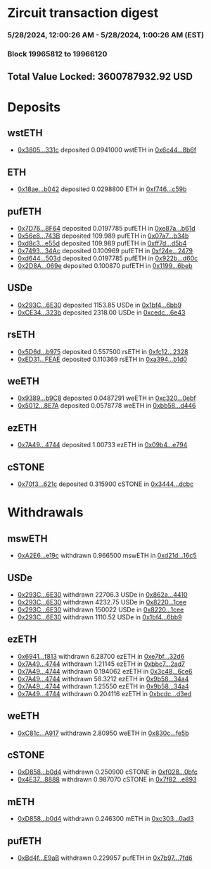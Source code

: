 # Zircuit transaction digest
### 5/28/2024, 12:00:26 AM - 5/28/2024, 1:00:26 AM (EST)
### Block 19965812 to 19966120

## Total Value Locked: 3600787932.92 USD

# Deposits
## wstETH
- [0x3805...331c](https://etherscan.io/address/0x38058A0A74A5659DB1248878E4e9Fc430Dd3331c) deposited 0.0941000 wstETH in [0x6c44...8b6f](https://etherscan.io/tx/0x38058A0A74A5659DB1248878E4e9Fc430Dd3331c)
## ETH
- [0x18ae...b042](https://etherscan.io/address/0x18ae8927a2e7C98a837d24c210EA49a2FD88b042) deposited 0.0298800 ETH in [0xf746...c59b](https://etherscan.io/tx/0x18ae8927a2e7C98a837d24c210EA49a2FD88b042)
## pufETH
- [0x7D76...8F64](https://etherscan.io/address/0x7D76e689E66e2D574Bb2BfC1C6761D7Ad7518F64) deposited 0.0197785 pufETH in [0xe87a...b61d](https://etherscan.io/tx/0x7D76e689E66e2D574Bb2BfC1C6761D7Ad7518F64)
- [0x56e8...743B](https://etherscan.io/address/0x56e8e7A5965045b82323eF6e775f2691DFc7743B) deposited 109.989 pufETH in [0x07a7...b34b](https://etherscan.io/tx/0x56e8e7A5965045b82323eF6e775f2691DFc7743B)
- [0xd8c3...e55d](https://etherscan.io/address/0xd8c360504e917cCbc4Cf21d8D8041494842fe55d) deposited 109.989 pufETH in [0xff7d...d5b4](https://etherscan.io/tx/0xd8c360504e917cCbc4Cf21d8D8041494842fe55d)
- [0x7493...34Ac](https://etherscan.io/address/0x7493B4d505e6E96CeFfa38c59A042598074934Ac) deposited 0.100969 pufETH in [0xf24e...2479](https://etherscan.io/tx/0x7493B4d505e6E96CeFfa38c59A042598074934Ac)
- [0xd644...503d](https://etherscan.io/address/0xd64434403674E48623D9c483DBc82DB46473503d) deposited 0.0197785 pufETH in [0x922b...d60c](https://etherscan.io/tx/0xd64434403674E48623D9c483DBc82DB46473503d)
- [0x2D8A...069e](https://etherscan.io/address/0x2D8A73F8195EC0F1C1423ee9db92913e3ec9069e) deposited 0.100870 pufETH in [0x1199...6beb](https://etherscan.io/tx/0x2D8A73F8195EC0F1C1423ee9db92913e3ec9069e)
## USDe
- [0x293C...6E30](https://etherscan.io/address/0x293C6937D8D82e05B01335F7B33FBA0c8e256E30) deposited 1153.85 USDe in [0x1bf4...6bb9](https://etherscan.io/tx/0x293C6937D8D82e05B01335F7B33FBA0c8e256E30)
- [0xCE34...323b](https://etherscan.io/address/0xCE34ef28ee67C18c7e91E7496BC96004Bcb0323b) deposited 2318.00 USDe in [0xcedc...6e43](https://etherscan.io/tx/0xCE34ef28ee67C18c7e91E7496BC96004Bcb0323b)
## rsETH
- [0x5D6d...b975](https://etherscan.io/address/0x5D6dafA66bACBe9a5D99f35286911e44Ab8Bb975) deposited 0.557500 rsETH in [0xfc12...2328](https://etherscan.io/tx/0x5D6dafA66bACBe9a5D99f35286911e44Ab8Bb975)
- [0xED31...FEAE](https://etherscan.io/address/0xED319fC1C2c84d7657409B75c1352A53aB28FEAE) deposited 0.110369 rsETH in [0xa394...b1d0](https://etherscan.io/tx/0xED319fC1C2c84d7657409B75c1352A53aB28FEAE)
## weETH
- [0x9389...b9C8](https://etherscan.io/address/0x9389b6cF1C3569Cb3902cB08E1b48Baa9115b9C8) deposited 0.0487291 weETH in [0xc320...0ebf](https://etherscan.io/tx/0x9389b6cF1C3569Cb3902cB08E1b48Baa9115b9C8)
- [0x5012...8E7A](https://etherscan.io/address/0x501284716fe3a3D2e3d60AF7334d5de670Db8E7A) deposited 0.0578778 weETH in [0xbb58...d446](https://etherscan.io/tx/0x501284716fe3a3D2e3d60AF7334d5de670Db8E7A)
## ezETH
- [0x7A49...4744](https://etherscan.io/address/0x7A493Be5c2ce014cD049Bf178a1ac0Db1B434744) deposited 1.00733 ezETH in [0x09b4...e794](https://etherscan.io/tx/0x7A493Be5c2ce014cD049Bf178a1ac0Db1B434744)
## cSTONE
- [0x70f3...621c](https://etherscan.io/address/0x70f3Ebc5023B41213a77695dBCC13AF9447c621c) deposited 0.315900 cSTONE in [0x3444...dcbc](https://etherscan.io/tx/0x70f3Ebc5023B41213a77695dBCC13AF9447c621c)
# Withdrawals
## mswETH
- [0xA2E6...e19c](https://etherscan.io/address/0xA2E69985b4F7A4967c681412A721921cfBB6e19c) withdrawn 0.966500 mswETH in [0xd21d...16c5](https://etherscan.io/tx/0xA2E69985b4F7A4967c681412A721921cfBB6e19c)
## USDe
- [0x293C...6E30](https://etherscan.io/address/0x293C6937D8D82e05B01335F7B33FBA0c8e256E30) withdrawn 22706.3 USDe in [0x862a...4410](https://etherscan.io/tx/0x293C6937D8D82e05B01335F7B33FBA0c8e256E30)
- [0x293C...6E30](https://etherscan.io/address/0x293C6937D8D82e05B01335F7B33FBA0c8e256E30) withdrawn 4232.75 USDe in [0x8220...1cee](https://etherscan.io/tx/0x293C6937D8D82e05B01335F7B33FBA0c8e256E30)
- [0x293C...6E30](https://etherscan.io/address/0x293C6937D8D82e05B01335F7B33FBA0c8e256E30) withdrawn 150022 USDe in [0x8220...1cee](https://etherscan.io/tx/0x293C6937D8D82e05B01335F7B33FBA0c8e256E30)
- [0x293C...6E30](https://etherscan.io/address/0x293C6937D8D82e05B01335F7B33FBA0c8e256E30) withdrawn 1110.52 USDe in [0x1bf4...6bb9](https://etherscan.io/tx/0x293C6937D8D82e05B01335F7B33FBA0c8e256E30)
## ezETH
- [0x6941...f813](https://etherscan.io/address/0x6941ce7216D751CBAD60438A07EE51303D3cf813) withdrawn 6.28700 ezETH in [0xe7bf...32d6](https://etherscan.io/tx/0x6941ce7216D751CBAD60438A07EE51303D3cf813)
- [0x7A49...4744](https://etherscan.io/address/0x7A493Be5c2ce014cD049Bf178a1ac0Db1B434744) withdrawn 1.21145 ezETH in [0xbbc7...2ad7](https://etherscan.io/tx/0x7A493Be5c2ce014cD049Bf178a1ac0Db1B434744)
- [0x7A49...4744](https://etherscan.io/address/0x7A493Be5c2ce014cD049Bf178a1ac0Db1B434744) withdrawn 0.194062 ezETH in [0x3c48...6ce6](https://etherscan.io/tx/0x7A493Be5c2ce014cD049Bf178a1ac0Db1B434744)
- [0x7A49...4744](https://etherscan.io/address/0x7A493Be5c2ce014cD049Bf178a1ac0Db1B434744) withdrawn 58.3212 ezETH in [0x9b58...34a4](https://etherscan.io/tx/0x7A493Be5c2ce014cD049Bf178a1ac0Db1B434744)
- [0x7A49...4744](https://etherscan.io/address/0x7A493Be5c2ce014cD049Bf178a1ac0Db1B434744) withdrawn 1.25550 ezETH in [0x9b58...34a4](https://etherscan.io/tx/0x7A493Be5c2ce014cD049Bf178a1ac0Db1B434744)
- [0x7A49...4744](https://etherscan.io/address/0x7A493Be5c2ce014cD049Bf178a1ac0Db1B434744) withdrawn 0.204116 ezETH in [0xbcdc...d3ed](https://etherscan.io/tx/0x7A493Be5c2ce014cD049Bf178a1ac0Db1B434744)
## weETH
- [0xC81c...A917](https://etherscan.io/address/0xC81c8DEa995061556Ff37eDBD2C9663cc39DA917) withdrawn 2.80950 weETH in [0x830c...fe5b](https://etherscan.io/tx/0xC81c8DEa995061556Ff37eDBD2C9663cc39DA917)
## cSTONE
- [0xD858...b0d4](https://etherscan.io/address/0xD85825FB74a079779c721b54BbfD2235CE7Bb0d4) withdrawn 0.250900 cSTONE in [0xf028...0bfc](https://etherscan.io/tx/0xD85825FB74a079779c721b54BbfD2235CE7Bb0d4)
- [0x4E37...8888](https://etherscan.io/address/0x4E370b7e806C8088A2F70eaC723117cF12888888) withdrawn 0.987070 cSTONE in [0x7f82...e893](https://etherscan.io/tx/0x4E370b7e806C8088A2F70eaC723117cF12888888)
## mETH
- [0xD858...b0d4](https://etherscan.io/address/0xD85825FB74a079779c721b54BbfD2235CE7Bb0d4) withdrawn 0.246300 mETH in [0xc303...0ad3](https://etherscan.io/tx/0xD85825FB74a079779c721b54BbfD2235CE7Bb0d4)
## pufETH
- [0xBd4f...E9aB](https://etherscan.io/address/0xBd4fA9C8F3E0445acD8bFBF36730d04A6F4AE9aB) withdrawn 0.229957 pufETH in [0x7b97...7fd6](https://etherscan.io/tx/0xBd4fA9C8F3E0445acD8bFBF36730d04A6F4AE9aB)
